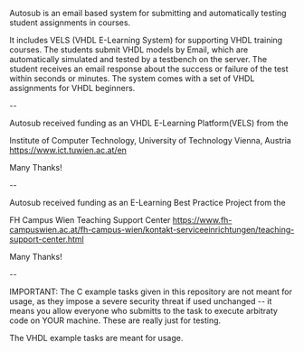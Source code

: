 Autosub is an email based system for submitting and automatically
testing student assignments in courses.

It includes VELS (VHDL E-Learning System) for supporting VHDL
training courses. The students submit VHDL models by Email, which are
automatically simulated and tested by a testbench on the server. The
student receives an email response about the success or failure of the
test within seconds or minutes.
The system comes with a set of VHDL assignments for VHDL beginners.

--

Autosub received funding as an VHDL E-Learning Platform(VELS) from the

  Institute of Computer Technology, University of Technology Vienna, Austria
https://www.ict.tuwien.ac.at/en

 Many Thanks!

--

Autosub received funding as an E-Learning Best Practice Project from the

  FH Campus Wien Teaching Support Center
https://www.fh-campuswien.ac.at/fh-campus-wien/kontakt-serviceeinrichtungen/teaching-support-center.html

Many Thanks!

--

IMPORTANT:
The C example tasks given in this repository are not meant for usage, as they
impose a severe security threat if used unchanged -- it means you allow everyone
who submitts to the task to execute arbitraty code on YOUR machine. These are really
just for testing.

The VHDL example tasks are meant for usage.
